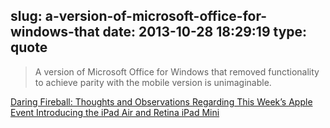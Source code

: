 slug: a-version-of-microsoft-office-for-windows-that
date: 2013-10-28 18:29:19
type: quote
---

> A version of Microsoft Office for Windows that removed functionality to achieve parity with the mobile version is unimaginable.

[Daring Fireball: Thoughts and Observations Regarding This Week’s Apple Event Introducing the iPad Air and Retina iPad Mini](http://daringfireball.net/2013/10/this_weeks_ipad_event)
